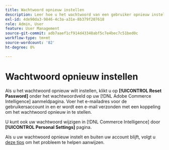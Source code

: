 ```yaml
---
title: Wachtwoord opnieuw instellen
description: Leer hoe u het wachtwoord van een gebruiker opnieuw instelt.
exl-id: 4de90da3-9846-4c3a-a31e-8b379f207618
role: Admin, User
feature: User Management
source-git-commit: adb7aaef1cf914d43348abf5c7e4bec7c51bed0c
workflow-type: tm+mt
source-wordcount: '82'
ht-degree: 0%

---
```


# Wachtwoord opnieuw instellen

Als u het wachtwoord opnieuw wilt instellen, klikt u op **[!UICONTROL Reset Password]** onder het wachtwoordveld op uw [!DNL Adobe Commerce Intelligence] aanmeldpagina. Voer het e-mailadres voor de gebruikersaccount in en er wordt een e-mail verzonden met een koppeling om het wachtwoord opnieuw in te stellen.

U kunt ook uw wachtwoord wijzigen in [!DNL Commerce Intelligence] door **[!UICONTROL Personal Settings]** pagina.

Als u uw wachtwoord opnieuw instelt en buiten uw account blijft, volgt u [deze tips](https://experienceleague.adobe.com/docs/commerce-knowledge-base/kb/troubleshooting/miscellaneous/troubleshooting-mbi-account-lockout.html) om het probleem te helpen aanwijzen.
